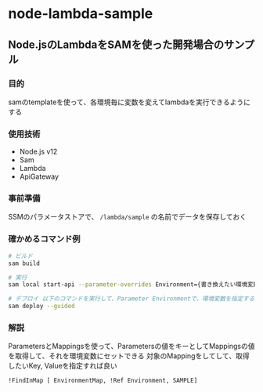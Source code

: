 # node-lambda-sample

## Node.jsのLambdaをSAMを使った開発場合のサンプル

### 目的

samのtemplateを使って、各環境毎に変数を変えてlambdaを実行できるようにする

### 使用技術

- Node.js v12
- Sam
- Lambda
- ApiGateway

### 事前準備

SSMのパラメータストアで、 `/lambda/sample` の名前でデータを保存しておく

### 確かめるコマンド例

```bash
# ビルド
sam build

# 実行
sam local start-api --parameter-overrides Environment={書き換えたい環境変数}

# デプロイ 以下のコマンドを実行して、Parameter Environmentで、環境変数を指定する
sam deploy --guided

```

### 解説

ParametersとMappingsを使って、Parametersの値をキーとしてMappingsの値を取得して、それを環境変数にセットできる
対象のMappingをしてして、取得したいKey, Valueを指定すれば良い

`!FindInMap [ EnvironmentMap, !Ref Environment, SAMPLE]`
